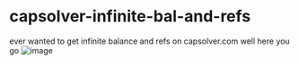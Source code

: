 # capsolver-infinite-bal-and-refs
ever wanted to get infinite balance and refs on capsolver.com well here you go 
![image](https://user-images.githubusercontent.com/107649934/219854133-b8c7b4e7-2dad-4037-9dd4-9753551aa960.png)
